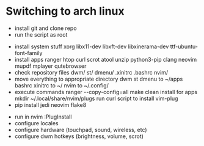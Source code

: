 # Switching to arch linux

- install git and clone repo
- run the script as root

* install system stuff
    xorg libx11-dev libxft-dev libxinerama-dev ttf-ubuntu-font-family
* install apps
    ranger htop curl scrot atool unzip python3-pip clang neovim
    mupdf mplayer qutebrowser
* check repository files
    dwm/ st/ dmenu/ .xinitrc .bashrc nvim/
* move everything to appropriate directory
    dwm st dmenu to ~/apps
    bashrc xinitrc to ~/
    nvim to ~/.config/
* execute commands
    ranger --copy-config=all
    make clean install for apps
    mkdir ~/.local/share/nvim/plugs
    run curl script to install vim-plug
* pip install
    jedi neovim flake8

- run in nvim :PlugInstall
- configure locales
- configure hardware (touchpad, sound, wireless, etc)
- configure dwm hotkeys (brightness, volume, scrot)
